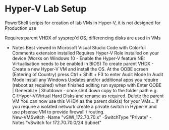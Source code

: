 # Hyper-V Lab Setup
 PowerShell scripts for creation of lab VMs in Hyper-V, it is not designed for Production use

 Requires parent VHDX of sysprep'd OS, differencing disks are used in VMs

 * Notes
 Best viewed in Microsoft Visual Studio Code with Colorful Comments extension installed
 Requires Hyper-V Role installed on your device (Works on Windows 10 - Enable the Hyper-V feature NB: Virtualisation needs to be enabled in BIOS)
 To create parent VHDX - Create a new Hyper-V VM and install the OS. At the OOBE screen (Entering of Country) press Ctrl + Shift + F3 to enter Audit Mode
 In Audit Mode install any Windows Updates and/or additional apps you require (reboot as required) when finished editing run sysprep with Enter OOBE | 
 Generalize | Shutdown - once shut down copy to the folder path e.g. C:\Hyper-V\Virtual Hard Disks and rename as required. Delete the parent VM
 You can now use this VHDX as the parent disk(s) for your VMs... If you require a isolated network create a private switch in Hyper-V and use pfsense VM
 to provide firewall / routing.  
 New-VMSwitch -Name "vSWI_172.70.70.x" -SwitchType "Private" -Notes "vSwitch for 172.70.70.0/24 Subnet"